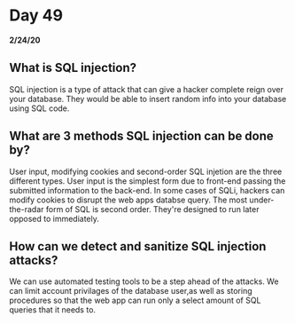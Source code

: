 # Day 49
__2/24/20__

## What is SQL injection?
SQL injection is a type of attack that can give a hacker complete reign over your database. They would be able to insert random info into your database using SQL code.
## What are 3 methods SQL injection can be done by?
User input, modifying cookies and second-order SQL injetion are the three different types. User input is the simplest form due to front-end passing the submitted information to the back-end. In some cases of SQLi, hackers can modify cookies to disrupt the web apps databse query. The most under-the-radar form of SQL is second order. They're designed to run later opposed to immediately.
## How can we detect and sanitize SQL injection attacks?
We can use automated testing tools to be a step ahead of the attacks. We can limit account privilages of the database user,as well as storing procedures so that the web app can run only a select amount of SQL queries that it needs to.